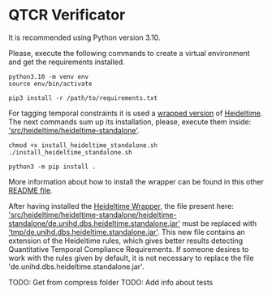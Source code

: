 # QTCR Verificator


It is recommended using Python version 3.10.

Please, execute the following commands to create a virtual environment and get the requirements installed.

```
python3.10 -m venv env
source env/bin/activate
```

```
pip3 install -r /path/to/requirements.txt
```


For tagging temporal constraints it is used a [wrapped version](https://github.services.devops.takamol.support/PhilipEHausner/python_heideltime "Python HeidelTime Wrapper") 
of [Heideltime](https://github.com/HeidelTime/heideltime "Heideltime"). The next commands sum up its installation, please, execute them inside: ['src/heideltime/heideltime-standalone'](src/heideltime/heideltime-standalone "Link to 'heideltime-standalone' folder").

```
chmod +x install_heideltime_standalone.sh
./install_heideltime_standalone.sh
```

```
python3 -m pip install .
```

More information about how to install the wrapper can be found in this other [README file](/src/heideltime/README.md).

After having installed the [Heideltime Wrapper](https://github.services.devops.takamol.support/PhilipEHausner/python_heideltime "Heideltime Wrapper"), 
the file present here: ['src/heideltime/heideltime-standalone/heideltime-standalone/de.unihd.dbs.heideltime.standalone.jar'](src/heideltime/heideltime-standalone/heideltime-standalone/de.unihd.dbs.heideltime.standalone.jar) 
must be replaced with ['tmp/de.unihd.dbs.heideltime.standalone.jar'](tmp/de.unihd.dbs.heideltime.standalone.jar). 
This new file contains an extension of the Heideltime rules, which gives better results detecting Quantitative Temporal Compliance Requirements. 
If someone desires to work with the rules given by default, it is not necessary to replace the file 'de.unihd.dbs.heideltime.standalone.jar'.




TODO: Get from compress folder
TODO: Add info about tests



